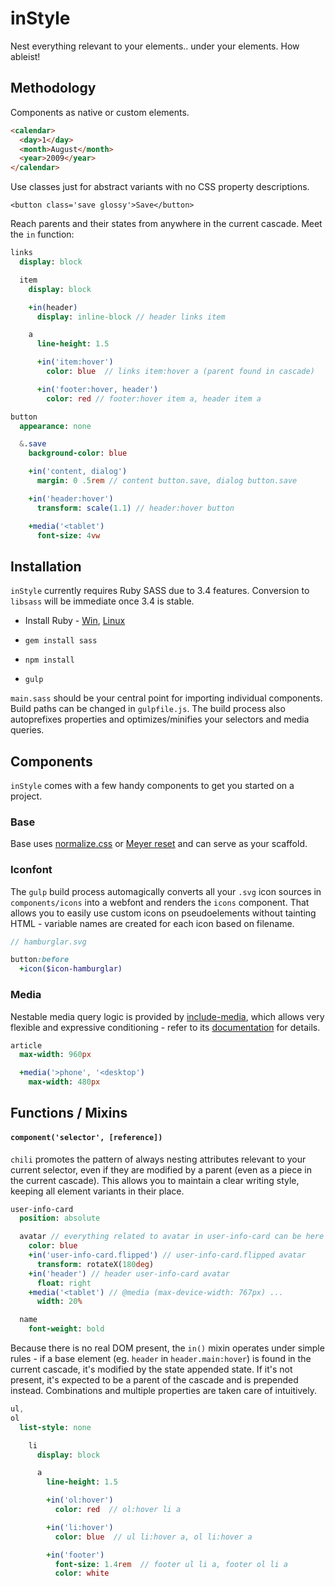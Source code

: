 # inStyle

Nest everything relevant to your elements.. under your elements. How ableist!

## Methodology

Components as native or custom elements.

```Html
<calendar>
  <day>1</day>
  <month>August</month>
  <year>2009</year>
</calendar>
```

Use classes just for abstract variants with no CSS property descriptions.

```
<button class='save glossy'>Save</button>
```

Reach parents and their states from anywhere in the current cascade.
Meet the `in` function:

```Sass
links
  display: block

  item
    display: block

    +in(header)
      display: inline-block // header links item

    a
      line-height: 1.5

      +in('item:hover')
        color: blue  // links item:hover a (parent found in cascade)

      +in('footer:hover, header')
        color: red // footer:hover item a, header item a 
```

```Sass
button
  appearance: none

  &.save
    background-color: blue

    +in('content, dialog')
      margin: 0 .5rem // content button.save, dialog button.save

    +in('header:hover')
      transform: scale(1.1) // header:hover button

    +media('<tablet')
      font-size: 4vw
```

## Installation

`inStyle` currently requires Ruby SASS due to 3.4 features. Conversion to `libsass` will be immediate once 3.4 is stable.

- Install Ruby - [Win](http://rubyinstaller.org/), [Linux](https://www.ruby-lang.org/en/documentation/installation/#package-management-systems)

- `gem install sass`

- `npm install`

- `gulp`

`main.sass` should be your central point for importing individual components.
Build paths can be changed in `gulpfile.js`.
The build process also autoprefixes properties and optimizes/minifies your selectors and media queries.

## Components

`inStyle` comes with a few handy components to get you started on a project.

### Base

Base uses [normalize.css](https://github.com/necolas/normalize.css/) or [Meyer reset](http://meyerweb.com/eric/tools/css/reset/) and can serve as your scaffold.

### Iconfont

The `gulp` build process automagically converts all your `.svg` icon sources in `components/icons` into a webfont and renders the `icons` component. That allows you to easily use custom icons on pseudoelements without tainting HTML - variable names are created for each icon based on filename.

```Sass
// hamburglar.svg

button:before
  +icon($icon-hamburglar)
```

### Media

Nestable media query logic is provided by [include-media](https://github.com/eduardoboucas/include-media), which allows very flexible and expressive conditioning - refer to its [documentation](http://include-media.com/#features) for details.

```Sass
article
  max-width: 960px

  +media('>phone', '<desktop')
    max-width: 480px
```

## Functions / Mixins

#### `component('selector', [reference])`

`chili` promotes the pattern of always nesting attributes relevant to your current selector, even if they are modified by a parent (even as a piece in the current cascade). This allows you to maintain a clear writing style, keeping all element variants in their place. 

```Sass
user-info-card
  position: absolute

  avatar // everything related to avatar in user-info-card can be here
    color: blue
    +in('user-info-card.flipped') // user-info-card.flipped avatar
      transform: rotateX(180deg)
    +in('header') // header user-info-card avatar
      float: right
    +media('<tablet') // @media (max-device-width: 767px) ...
      width: 20%

  name
    font-weight: bold
```

Because there is no real DOM present, the `in()` mixin operates under simple rules - if a base element (eg. `header` in `header.main:hover`) is found in the current cascade, it's modified by the state appended state. If it's not present, it's expected to be a parent of the cascade and is prepended instead. Combinations and multiple properties are taken care of intuitively.

```Sass
ul,
ol
  list-style: none

    li
      display: block

      a
        line-height: 1.5

        +in('ol:hover')
          color: red  // ol:hover li a

        +in('li:hover')
          color: blue  // ul li:hover a, ol li:hover a

        +in('footer')
          font-size: 1.4rem  // footer ul li a, footer ol li a
          color: white
```
